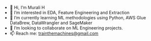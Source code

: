 - 👋 Hi, I’m Murali H
- 👀 I’m interested in EDA, Feature Engineering and Extraction
- 🌱 I’m currently learning ML methodologies using Python, AWS Glue DataBrew, DataWrangler and SageMaker
- 💞️ I’m looking to collaborate on ML Engineering projects.
- 📫 Reach me: trainthemachines@gmail.com

<!---
muraliharidass/muraliharidass is a ✨ special ✨ repository because its `README.md` (this file) appears on your GitHub profile.
You can click the Preview link to take a look at your changes.
--->
